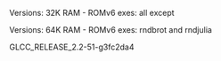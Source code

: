 

Versions: 32K RAM - ROMv6 exes: all except

Versions: 64K RAM - ROMv6 exes: rndbrot and rndjulia

GLCC_RELEASE_2.2-51-g3fc2da4

